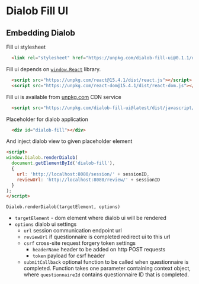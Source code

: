 Dialob Fill UI
=================

Embedding Dialob
-------------------

Fill ui stylesheet
```html
  <link rel="stylesheet" href="https://unpkg.com/dialob-fill-ui@0.1.1/dist/css/dialob.css">
```

Fill ui depends on [`window.React`](https://facebook.github.io/react/index.html) library.
```html
  <script src="https://unpkg.com/react@15.4.1/dist/react.js"></script>
  <script src="https://unpkg.com/react-dom@15.4.1/dist/react-dom.js"></script>
```

Fill ui is available from [unpkg.com](https://unpkg.com) CDN service
```html
  <script src="https://unpkg.com/dialob-fill-ui@latest/dist/javascript/dialob.js"></script>
```

Placeholder for dialob application
```html
  <div id="dialob-fill"></div>
```


And inject dialob view to given placeholder element
```html
<script>
window.Dialob.renderDialob(
  document.getElementById('dialob-fill'),
  {
    url: 'http://localhost:8080/session/' + sessionID,
    reviewUrl: 'http://localhost:8080/review/' + sessionID
  }
);
</script>
```

```
Dialob.renderDialob(targetElement, options)
```

 * `targetElement` - dom element where dialob ui will be rendered
 * `options` dialob ui settings
   - `url` session communication endpoint url
   - `reviewUrl` if questionnaire is completed redirect ui to this url
   - `csrf` cross-site request forgery token settings
     * `headerName` header to be added on http POST requests
     * `token` payload for csrf header
   - `submitCallback` optional function to be called when questionnaire is completed. Function takes one parameter containing context object, where `questionnaireId` contains questionnaire ID that is completed.

